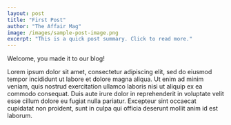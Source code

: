 ```yaml
---
layout: post
title: "First Post"
author: "The Affair Mag"
image: /images/sample-post-image.png
excerpt: "This is a quick post summary. Click to read more."
---
```


Welcome, you made it to our blog!

Lorem ipsum dolor sit amet, consectetur adipiscing elit, sed do eiusmod tempor incididunt ut labore et dolore magna aliqua. Ut enim ad minim veniam, quis nostrud exercitation ullamco laboris nisi ut aliquip ex ea commodo consequat. Duis aute irure dolor in reprehenderit in voluptate velit esse cillum dolore eu fugiat nulla pariatur. Excepteur sint occaecat cupidatat non proident, sunt in culpa qui officia deserunt mollit anim id est laborum.